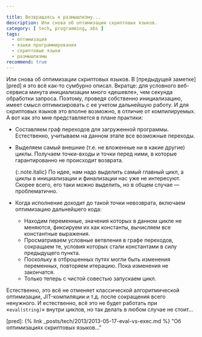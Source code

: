 ```yaml
---

title: Возвращаясь к размышлизму...
description: Или снова об оптимизации скриптовых языков.
category: [ tech, programming, abs ]
tags:
  - оптимизация
  - языки программирования
  - скриптовые языки
  - размышлизмы
recommend: true
---
```

Или снова об оптимизации скриптовых языков. В [предыдущей заметке][pred] я это всё как-то сумбурно описал.
Вкратце: для условного веб-сервиса минута инициализации много «дешевле», чем секунда обработки запроса.
Поэтому, проведя собственно инициализацию, имеет смысл оптимизировать с ее учетом дальнейшую работу.
И для скриптовых языков это вполне возможно, в отличие от компилируемых. А вот как это мне представляется в плане практики:

* Составляем граф переходов для загруженной программы. Естественно, учитываем на данном этапе все возможные переходы.

* Выделяем самый внешние (т.е. не вложенные ни в какие другие) циклы. Получаем точки-входы и точки перед ними,
  в которые гарантированно не происходит возврата.

  {:.note.italic}
  По идее, нам надо выделить самый главный цикл, а циклы в инициализации и финализации нас уже не интересуют.
  Скорее всего, его таки можно выделить, но в общем случае — проблематично.

* Когда исполнение доходит до такой точки невозврата, включаем оптимизацию дальнейшего кода:

  * Находим переменные, значения которых в данном цикле не меняются, фиксируем их как константы, вычисляем все константные выражения.
  * Просматриваем условные ветвления в графе переходов, сокращаем те, условия которых стали константами в силу предыдущего пункта.
  * Поскольку в отброшенных путях могли быть изменения переменных, повторяем итерацию. Пока изменения не закончатся.
  * Только теперь с чистой совестью запускаем цикл.

Естественно, это всё не отменяет классической алгоритмической оптимизации, JIT-компиляции и т.д. после сокращения всего ненужного.
И естественно, всё это не будет работать при «`eval(string)`» внутри циклов, но так делать в любом случае не стоит...

[pred]: {% link _posts/tech/2013/2013-05-17-eval-vs-exec.md %} "Об оптимизациях скриптовых языков..."
